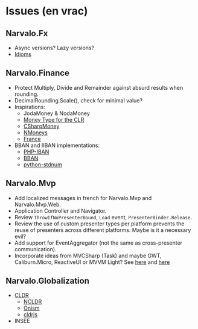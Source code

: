 Issues (en vrac)
================

Narvalo.Fx
----------

- Async versions? Lazy versions?
- [Idioms](http://tomasp.net/blog/idioms-in-linq.aspx/)

Narvalo.Finance
---------------

- Protect Multiply, Divide and Remainder against absurd results when rounding.
- DecimalRounding.Scale(), check for minimal value?
- Inspirations:
  * JodaMoney & NodaMoney
  * [Money Type for the CLR](https://bitbucket.org/rplaire/money-type-for-the-clr)
  * [CSharpMoney](https://csharpmoney.codeplex.com/)
  * [NMoneys](https://github.com/dgg/nmoneys)
  * [France](http://marlot.org/util/calcul-de-la-cle-nir.php)
- BBAN and IIBAN implementations:
  * [PHP-IBAN](https://github.com/globalcitizen/php-iban)
  * [BBAN](https://github.com/globalcitizen/php-iban/issues/39)
  * [python-stdnum](https://github.com/arthurdejong/python-stdnum)

Narvalo.Mvp
-----------

- Add localized messages in french for Narvalo.Mvp and Narvalo.Mvp.Web.
- Application Controller and Navigator.
- Review `ThrowIfNoPresenterBound`, `Load` event, `PresenterBinder.Release`.
- Review the use of custom presenter types per platform prevents the reuse of
  presenters across different platforms. Maybe is it a necessary evil?
- Add support for EventAggregator (not the same as cross-presenter communication).
- Incorporate ideas from MVCSharp (Task) and maybe GWT, Caliburn.Micro, ReactiveUI
  or MVVM Light?
  See [here](http://aspiringcraftsman.com/tag/model-view-presenter/)
  and [here](http://aspiringcraftsman.com/2007/08/25/interactive-application-architecture/)

Narvalo.Globalization
---------------------

- [CLDR](http://cldr.unicode.org/index/downloads)
  * [NCLDR](https://github.com/GuySmithFerrier/NCLDR)
  * [Onism](https://github.com/pgolebiowski/onism-cldr)
  * [cldrjs](https://github.com/rxaviers/cldrjs)
- INSEE
